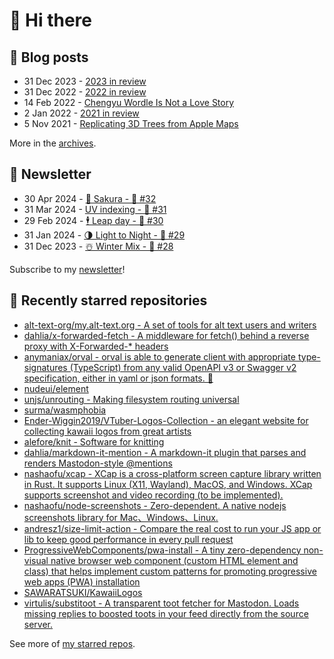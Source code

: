 # 👋 Hi there

## 📝 Blog posts

<!-- feed start -->
- 31 Dec 2023 - [2023 in review](https://cheeaun.com/blog/2023/12/2023-in-review/)
- 31 Dec 2022 - [2022 in review](https://cheeaun.com/blog/2022/12/2022-in-review/)
- 14 Feb 2022 - [Chengyu Wordle Is Not a Love Story](https://cheeaun.com/blog/2022/02/chengyu-wordle-is-not-a-love-story/)
- 2 Jan 2022 - [2021 in review](https://cheeaun.com/blog/2022/01/2021-in-review/)
- 5 Nov 2021 - [Replicating 3D Trees from Apple Maps](https://cheeaun.com/blog/2021/11/replicating-3d-trees-apple-maps/)
<!-- feed end -->

More in the [archives](https://cheeaun.com/blog/archives/).

## 📰 Newsletter

<!-- newsletter start -->
- 30 Apr 2024 - [🌸 Sakura - 🥫 #32](https://cheeaun.substack.com/p/sakura-32)
- 31 Mar 2024 - [UV indexing - 🥫 #31](https://cheeaun.substack.com/p/uv-indexing-31)
- 29 Feb 2024 - [🕴️ Leap day - 🥫 #30](https://cheeaun.substack.com/p/leap-day-30)
- 31 Jan 2024 - [🌗 Light to Night - 🥫 #29](https://cheeaun.substack.com/p/light-to-night-29)
- 31 Dec 2023 - [☃️ Winter Mix - 🥫 #28](https://cheeaun.substack.com/p/winter-mix-28)
<!-- newsletter end -->

Subscribe to my [newsletter](https://cheeaun.substack.com/)!

## 🌟 Recently starred repositories

<!-- starred repos start -->
- [alt-text-org/my.alt-text.org - A set of tools for alt text users and writers](https://github.com/alt-text-org/my.alt-text.org)
- [dahlia/x-forwarded-fetch - A middleware for fetch() behind a reverse proxy with X-Forwarded-* headers](https://github.com/dahlia/x-forwarded-fetch)
- [anymaniax/orval - orval is able to generate client with appropriate type-signatures (TypeScript) from any valid OpenAPI v3 or Swagger v2 specification, either in yaml or json formats. 🍺](https://github.com/anymaniax/orval)
- [nudeui/element](https://github.com/nudeui/element)
- [unjs/unrouting - Making filesystem routing universal](https://github.com/unjs/unrouting)
- [surma/wasmphobia](https://github.com/surma/wasmphobia)
- [Ender-Wiggin2019/VTuber-Logos-Collection - an elegant website for collecting kawaii logos from great artists](https://github.com/Ender-Wiggin2019/VTuber-Logos-Collection)
- [alefore/knit - Software for knitting](https://github.com/alefore/knit)
- [dahlia/markdown-it-mention - A markdown-it plugin that parses and renders Mastodon-style @mentions](https://github.com/dahlia/markdown-it-mention)
- [nashaofu/xcap - XCap is a cross-platform screen capture library written in Rust. It supports Linux (X11, Wayland), MacOS, and Windows. XCap supports screenshot and video recording (to be implemented).](https://github.com/nashaofu/xcap)
- [nashaofu/node-screenshots - Zero-dependent. A native nodejs screenshots library for Mac、Windows、Linux.](https://github.com/nashaofu/node-screenshots)
- [andresz1/size-limit-action - Compare the real cost to run your JS app or lib to keep good performance in every pull request](https://github.com/andresz1/size-limit-action)
- [ProgressiveWebComponents/pwa-install - A tiny zero-dependency non-visual native browser web component (custom HTML element and class) that helps implement custom patterns for promoting progressive web apps (PWA) installation](https://github.com/ProgressiveWebComponents/pwa-install)
- [SAWARATSUKI/KawaiiLogos](https://github.com/SAWARATSUKI/KawaiiLogos)
- [virtulis/substitoot - A transparent toot fetcher for Mastodon. Loads missing replies to boosted toots in your feed directly from the source server. ](https://github.com/virtulis/substitoot)
<!-- starred repos end -->

See more of [my starred repos](https://github.com/stars/cheeaun/).
